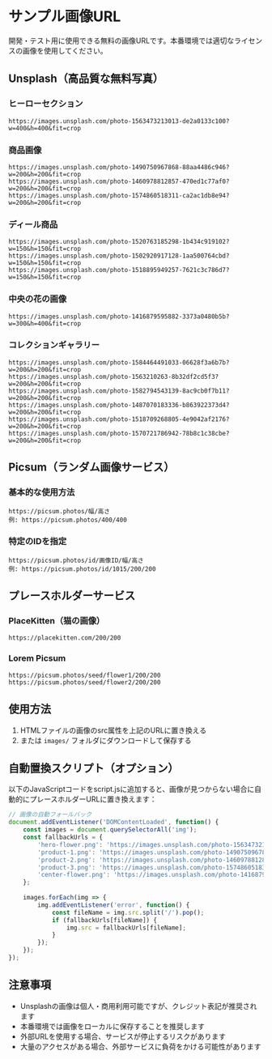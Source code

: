 # サンプル画像URL

開発・テスト用に使用できる無料の画像URLです。本番環境では適切なライセンスの画像を使用してください。

## Unsplash（高品質な無料写真）

### ヒーローセクション
```
https://images.unsplash.com/photo-1563473213013-de2a0133c100?w=400&h=400&fit=crop
```

### 商品画像
```
https://images.unsplash.com/photo-1490750967868-88aa4486c946?w=200&h=200&fit=crop
https://images.unsplash.com/photo-1460978812857-470ed1c77af0?w=200&h=200&fit=crop
https://images.unsplash.com/photo-1574860518311-ca2ac1db8e94?w=200&h=200&fit=crop
```

### ディール商品
```
https://images.unsplash.com/photo-1520763185298-1b434c919102?w=150&h=150&fit=crop
https://images.unsplash.com/photo-1502920917128-1aa500764cbd?w=150&h=150&fit=crop
https://images.unsplash.com/photo-1518895949257-7621c3c786d7?w=150&h=150&fit=crop
```

### 中央の花の画像
```
https://images.unsplash.com/photo-1416879595882-3373a0480b5b?w=300&h=400&fit=crop
```

### コレクションギャラリー
```
https://images.unsplash.com/photo-1584464491033-06628f3a6b7b?w=200&h=200&fit=crop
https://images.unsplash.com/photo-1563210263-8b32df2cd5f3?w=200&h=200&fit=crop
https://images.unsplash.com/photo-1582794543139-8ac9cb0f7b11?w=200&h=200&fit=crop
https://images.unsplash.com/photo-1487070183336-b863922373d4?w=200&h=200&fit=crop
https://images.unsplash.com/photo-1518709268805-4e9042af2176?w=200&h=200&fit=crop
https://images.unsplash.com/photo-1570721786942-78b8c1c38cbe?w=200&h=200&fit=crop
```

## Picsum（ランダム画像サービス）

### 基本的な使用方法
```
https://picsum.photos/幅/高さ
例: https://picsum.photos/400/400
```

### 特定のIDを指定
```
https://picsum.photos/id/画像ID/幅/高さ
例: https://picsum.photos/id/1015/200/200
```

## プレースホルダーサービス

### PlaceKitten（猫の画像）
```
https://placekitten.com/200/200
```

### Lorem Picsum
```
https://picsum.photos/seed/flower1/200/200
https://picsum.photos/seed/flower2/200/200
```

## 使用方法

1. HTMLファイルの画像のsrc属性を上記のURLに置き換える
2. または `images/` フォルダにダウンロードして保存する

## 自動置換スクリプト（オプション）

以下のJavaScriptコードをscript.jsに追加すると、画像が見つからない場合に自動的にプレースホルダーURLに置き換えます：

```javascript
// 画像の自動フォールバック
document.addEventListener('DOMContentLoaded', function() {
    const images = document.querySelectorAll('img');
    const fallbackUrls = {
        'hero-flower.png': 'https://images.unsplash.com/photo-1563473213013-de2a0133c100?w=400&h=400&fit=crop',
        'product-1.png': 'https://images.unsplash.com/photo-1490750967868-88aa4486c946?w=200&h=200&fit=crop',
        'product-2.png': 'https://images.unsplash.com/photo-1460978812857-470ed1c77af0?w=200&h=200&fit=crop',
        'product-3.png': 'https://images.unsplash.com/photo-1574860518311-ca2ac1db8e94?w=200&h=200&fit=crop',
        'center-flower.png': 'https://images.unsplash.com/photo-1416879595882-3373a0480b5b?w=300&h=400&fit=crop'
    };
    
    images.forEach(img => {
        img.addEventListener('error', function() {
            const fileName = img.src.split('/').pop();
            if (fallbackUrls[fileName]) {
                img.src = fallbackUrls[fileName];
            }
        });
    });
});
```

## 注意事項

- Unsplashの画像は個人・商用利用可能ですが、クレジット表記が推奨されます
- 本番環境では画像をローカルに保存することを推奨します
- 外部URLを使用する場合、サービスが停止するリスクがあります
- 大量のアクセスがある場合、外部サービスに負荷をかける可能性があります
